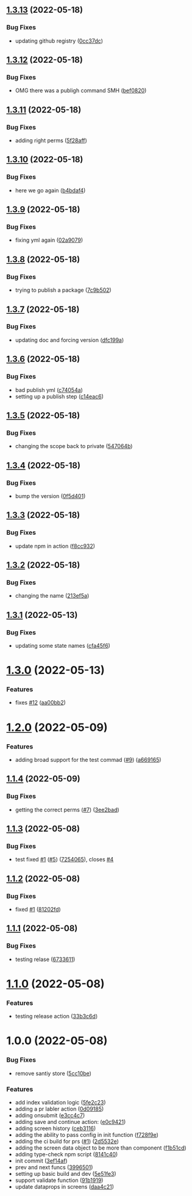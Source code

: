 ## [1.3.13](https://github.com/ptallen63/seafarer/compare/1.3.12...1.3.13) (2022-05-18)


### Bug Fixes

* updating github registry ([0cc37dc](https://github.com/ptallen63/seafarer/commit/0cc37dce4cf75fb5224cf052fcedfa02ccb70681))

## [1.3.12](https://github.com/ptallen63/seafarer/compare/1.3.11...1.3.12) (2022-05-18)


### Bug Fixes

* OMG there was a publigh command SMH ([bef0820](https://github.com/ptallen63/seafarer/commit/bef08202869dedeb0d6127b55ea3d859ce4ea499))

## [1.3.11](https://github.com/ptallen63/seafarer/compare/1.3.10...1.3.11) (2022-05-18)


### Bug Fixes

* adding right perms ([5f28aff](https://github.com/ptallen63/seafarer/commit/5f28affec3b7dfbb288b55a8d96a052eac5d2ad9))

## [1.3.10](https://github.com/ptallen63/seafarer/compare/1.3.9...1.3.10) (2022-05-18)


### Bug Fixes

* here we go again ([b4bdaf4](https://github.com/ptallen63/seafarer/commit/b4bdaf467138d8a7d5188e22e37bb1fd94f9bd15))

## [1.3.9](https://github.com/ptallen63/seafarer/compare/1.3.8...1.3.9) (2022-05-18)


### Bug Fixes

* fixing yml again ([02a9079](https://github.com/ptallen63/seafarer/commit/02a907906aa0b9386117d03560761cb7e4d4f940))

## [1.3.8](https://github.com/ptallen63/seafarer/compare/1.3.7...1.3.8) (2022-05-18)


### Bug Fixes

* trying to publish a package ([7c9b502](https://github.com/ptallen63/seafarer/commit/7c9b5024d8b9318114236995cdb42c939fde0d6d))

## [1.3.7](https://github.com/ptallen63/seafarer/compare/1.3.6...1.3.7) (2022-05-18)


### Bug Fixes

* updating doc and forcing version ([dfc199a](https://github.com/ptallen63/seafarer/commit/dfc199a6e5c688562c4a6b2f4f2a45405cb85c80))

## [1.3.6](https://github.com/ptallen63/seafarer/compare/1.3.5...1.3.6) (2022-05-18)


### Bug Fixes

* bad publish yml ([c74054a](https://github.com/ptallen63/seafarer/commit/c74054a53758ed8017f2b2051745aa9657def376))
* setting up a publish step ([c14eac6](https://github.com/ptallen63/seafarer/commit/c14eac61f4dd1e458b8c3976f15cd9d885f3e70f))

## [1.3.5](https://github.com/ptallen63/seafarer/compare/1.3.4...1.3.5) (2022-05-18)


### Bug Fixes

* changing the scope back to private ([547064b](https://github.com/ptallen63/seafarer/commit/547064be343da50006cab174c91da6e8285db16d))

## [1.3.4](https://github.com/ptallen63/seafarer/compare/1.3.3...1.3.4) (2022-05-18)


### Bug Fixes

* bump the version ([0f5d401](https://github.com/ptallen63/seafarer/commit/0f5d4013ed81fa64885cb9eab4f132018c14ea67))

## [1.3.3](https://github.com/ptallen63/seafarer/compare/1.3.2...1.3.3) (2022-05-18)


### Bug Fixes

* update npm in action ([f8cc932](https://github.com/ptallen63/seafarer/commit/f8cc932433fcb6e0ebb562190d128864ef83e05c))

## [1.3.2](https://github.com/ptallen63/seafarer/compare/1.3.1...1.3.2) (2022-05-18)


### Bug Fixes

* changing the name ([213ef5a](https://github.com/ptallen63/seafarer/commit/213ef5a4bde593a8954c055a08c324561b5fcffc))

## [1.3.1](https://github.com/ptallen63/flow/compare/1.3.0...1.3.1) (2022-05-13)


### Bug Fixes

* updating some state names ([cfa45f6](https://github.com/ptallen63/flow/commit/cfa45f6982d068f07f575a1c892fbf31845baf08))

# [1.3.0](https://github.com/ptallen63/flow/compare/1.2.0...1.3.0) (2022-05-13)


### Features

* fixes [#12](https://github.com/ptallen63/flow/issues/12) ([aa00bb2](https://github.com/ptallen63/flow/commit/aa00bb219bfabe54eb70ce83f607130120ad1ba9))

# [1.2.0](https://github.com/ptallen63/flow/compare/1.1.4...1.2.0) (2022-05-09)


### Features

* adding broad support for the test commad ([#9](https://github.com/ptallen63/flow/issues/9)) ([a669165](https://github.com/ptallen63/flow/commit/a6691658ed4b6882c082526375373ae128512575))

## [1.1.4](https://github.com/ptallen63/flow/compare/1.1.3...1.1.4) (2022-05-09)


### Bug Fixes

* getting the correct perms ([#7](https://github.com/ptallen63/flow/issues/7)) ([3ee2bad](https://github.com/ptallen63/flow/commit/3ee2bad3eb590982a2d72acd158c97ad726197bc))

## [1.1.3](https://github.com/ptallen63/flow/compare/1.1.2...1.1.3) (2022-05-08)


### Bug Fixes

* test fixed [#1](https://github.com/ptallen63/flow/issues/1) ([#5](https://github.com/ptallen63/flow/issues/5)) ([7254065](https://github.com/ptallen63/flow/commit/7254065ce5804b70846fd433d81c67575d74884a)), closes [#4](https://github.com/ptallen63/flow/issues/4)

## [1.1.2](https://github.com/ptallen63/flow/compare/1.1.1...1.1.2) (2022-05-08)


### Bug Fixes

* fixed [#1](https://github.com/ptallen63/flow/issues/1) ([81202fd](https://github.com/ptallen63/flow/commit/81202fdbba2b32f8816dcfac6a2e4de0d12327f7))

## [1.1.1](https://github.com/ptallen63/flow/compare/1.1.0...1.1.1) (2022-05-08)


### Bug Fixes

* testing relase ([6733611](https://github.com/ptallen63/flow/commit/6733611070545e6309358fb2a5a375a8a8840312))

# [1.1.0](https://github.com/ptallen63/flow/compare/1.0.0...1.1.0) (2022-05-08)


### Features

* testing release action ([33b3c6d](https://github.com/ptallen63/flow/commit/33b3c6d926da6f30cda0b9cc631d673726656f82))

# 1.0.0 (2022-05-08)


### Bug Fixes

* remove santiy store ([5cc10be](https://github.com/ptallen63/flow/commit/5cc10be03fe26c49250c2f2fa80f05161693c54c))


### Features

* add index validation logic ([5fe2c23](https://github.com/ptallen63/flow/commit/5fe2c2396890895143d33cd2ce18ae7c391d1976))
* adding a pr labler action ([0d09185](https://github.com/ptallen63/flow/commit/0d091855ea0672946ddf59dfe2e24341597e9523))
* adding onsubmit ([e3cc4c7](https://github.com/ptallen63/flow/commit/e3cc4c7190e2ba22703185109f295b435d8f21d7))
* adding save and continue action: ([e0c9421](https://github.com/ptallen63/flow/commit/e0c94218edf281d81b1696394bd98f725c6c62a6))
* adding screen history ([ceb3116](https://github.com/ptallen63/flow/commit/ceb31169fd63fc704fbde3760583468c7c8ee2ca))
* adding the ability to pass config in init function ([f728f9e](https://github.com/ptallen63/flow/commit/f728f9e489076c7d3ad61f48822e7dc9a1c0f1ac))
* adding the ci build for prs ([#1](https://github.com/ptallen63/flow/issues/1)) ([2d5532e](https://github.com/ptallen63/flow/commit/2d5532e55ce4e7053fc45616967668e7df25632c))
* adding the screen data object to be more than component ([f1b51cd](https://github.com/ptallen63/flow/commit/f1b51cd84448a8bb6cccdbe44e99647725884c29))
* adding type-check npm script ([8141c40](https://github.com/ptallen63/flow/commit/8141c404f42a7b0367f4e3c7584a88721ea90129))
* init commit ([3ef14af](https://github.com/ptallen63/flow/commit/3ef14af68f573fa36066556b1ae9a1f30d3c4a05))
* prev and next funcs ([3996501](https://github.com/ptallen63/flow/commit/3996501d8ca0551b33a35e22c0ac83bbec4c54de))
* setting up basic build and dev ([5e51fe3](https://github.com/ptallen63/flow/commit/5e51fe36417949086a7a16cf302598c9aaebb92d))
* support validate function ([91b1919](https://github.com/ptallen63/flow/commit/91b1919fa4c5ee35a88ecca60e9e50ce6291bafc))
* update dataprops in screens ([daa4c21](https://github.com/ptallen63/flow/commit/daa4c21e713c3198a5f4bec97b0321baba877525))
